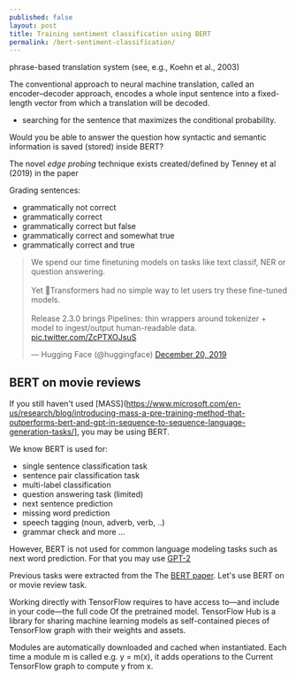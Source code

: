```yaml
---
published: false
layout: post
title: Training sentiment classification using BERT
permalink: /bert-sentiment-classification/
---
```



phrase-based translation system (see, e.g., Koehn et al., 2003)

The conventional approach to neural machine translation, called an encoder–decoder approach, encodes a whole input sentence into a fixed-length vector from which a translation will be decoded.



* searching for the sentence that maximizes the conditional probability.


Would you be able to answer the question how syntactic and semantic information is saved (stored) inside BERT?

The novel *edge probing* technique exists created/defined by  Tenney et al (2019) in the paper 

Grading sentences:
* grammatically not correct
* grammatically correct
* grammatically correct but false
* grammatically correct and somewhat true
* grammatically correct and true


<blockquote class="twitter-tweet"><p lang="en" dir="ltr">We spend our time finetuning models on tasks like text classif, NER or question answering.<br><br>Yet 🤗Transformers had no simple way to let users try these fine-tuned models.<br><br>Release 2.3.0 brings Pipelines: thin wrappers around tokenizer + model to ingest/output human-readable data. <a href="https://t.co/ZcPTXOJsuS">pic.twitter.com/ZcPTXOJsuS</a></p>&mdash; Hugging Face (@huggingface) <a href="https://twitter.com/huggingface/status/1208141567137058816?ref_src=twsrc%5Etfw">December 20, 2019</a></blockquote> <script async src="https://platform.twitter.com/widgets.js" charset="utf-8"></script> 


## BERT on movie reviews

If you still haven't used [MASS](https://www.microsoft.com/en-us/research/blog/introducing-mass-a-pre-training-method-that-outperforms-bert-and-gpt-in-sequence-to-sequence-language-generation-tasks/], you may be using BERT.

We know BERT is used for:

* single sentence classification task
* sentence pair classification task
* multi-label classification
* question answering task (limited)
* next sentence prediction 
* missing word prediction
* speech tagging (noun, adverb, verb, ..)
* grammar check and more ...

However, BERT is not used for common language modeling tasks such as next word prediction. For that you may use [GPT-2]()

Previous tasks were extracted from the The [BERT paper](https://arxiv.org/abs/1810.04805).
Let's use BERT on or movie review task.

Working directly with TensorFlow 
requires to have access to—and 
include in your code—the full code 
Of the pretrained model. 
TensorFlow Hub is a library for sharing machine learning 
models as self-contained pieces of TensorFlow graph with their weights and assets. 

Modules are automatically downloaded and cached when 
instantiated. Each time a module m is called 
e.g. y = m(x), it adds operations to the Current TensorFlow graph to compute y from x. 



